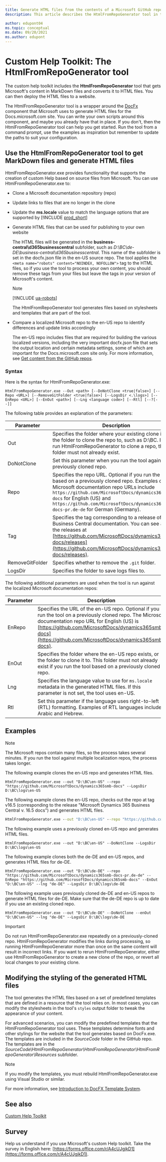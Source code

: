 ```yaml
---
title: Generate HTML files from the contents of a Microsoft GitHub repository
description: This article describes the HtmlFromRepoGenerator tool in the custom help toolkit for Business Central. 

author: edupont04
ms.topic: conceptual
ms.date: 09/20/2021
ms.author: edupont
---
```


# Custom Help Toolkit: The HtmlFromRepoGenerator tool

The custom help toolkit includes the **HtmlFromRepoGenerator** tool that gets Microsoft's content in MarkDown files and converts it to HTML files. You can then deploy the HTML files to a website.  

The HtmlFromRepoGenerator tool is a wrapper around the [DocFx](https://dotnet.github.io/docfx/) component that Microsoft uses to generate HTML files for the Docs.microsoft.com site. You can write your own scripts around this component, and maybe you already have that in place. If you don't, then the HtmlFromRepoGenerator tool can help you get started. Run the tool from a command prompt, use the examples as inspiration but remember to update the paths to suit your configuration.  

## <a name="htmltool"></a>Use the HtmlFromRepoGenerator tool to get MarkDown files and generate HTML files

HtmlFromRepoGenerator.exe provides functionality that supports the creation of custom Help based on source files from Microsoft. You can use HtmlFromRepoGenerator.exe to:

- Clone a Microsoft documentation repository (repo)
- Update links to files that are no longer in the clone
- Update the **ms.locale** value to match the language options that are supported by [!INCLUDE [prod_short](../developer/includes/prod_short.md)]
- Generate HTML files that can be used for publishing to your own website

    The HTML files will be generated in the **business-central\d365businesscentral** subfolder, such as *D:\BC\de-DE\business-central\d365businesscentral*. This name of the subfolder is set in the docfx.json file in the en-US source repo. The tool applies the `<meta name="robots" content="NOINDEX, NOFOLLOW">` tag to the HTML files, so if you use the tool to process your own content, you should remove these tags from your files but leave the tags in your version of Microsoft's content.

    > [!NOTE]
    > [!INCLUDE [ua-robots](../includes/ua-robots.md)]

    The HtmlFromRepoGenerator tool generates files based on stylesheets and templates that are part of the tool.<!-- For more information, see [Modifying the styling of the generated HTML files](#modifying-the-styling-of-the-generated-html-files).-->

- Compare a localized Microsoft repo to the en-US repo to identify differences and update links accordingly

    The en-US repo includes files that are required for building the various localized versions, including the very important docfx.json file that sets the output location and certain metadata settings, some of which are important for the Docs.microsoft.com site only. For more information, see [Get content from the GitHub repos](contributor-guide.md#get-content-from-the-github-repos).  

### Syntax

Here is the syntax for HtmlFromRepoGenerator.exe:  

```console
HtmlFromRepoGenerator.exe --Out <path> [--DoNotClone <true|false>] [--Repo <URL>] [--RemoveGitFolder <true|false>] [--LogsDir <.\logs>] [--EnRepo <URL>] [--EnOut <path>] [--Lng <language code>] [--Rtl] [--?[--]]
```

The following table provides an explanation of the parameters:

|Parameter   |Description  |
|------------|-------------|
|Out |Specifies the folder where your existing clone is, or the folder to clone the repo to, such as D:\BC\. If you run HtmlFromRepoGenerator to clone a repo, this folder must not already exist.|
|DoNotClone |Set this parameter when you run the tool against a previously cloned repo. |
|Repo |Specifies the repo URL. Optional if you run the tool based on a previously cloned repo. Examples of Microsoft documentation repo URLs include `https://github.com/MicrosoftDocs/dynamics365smb-docs` for English (US) and `https://github.com/MicrosoftDocs/dynamics365smb-docs-pr.de-de` for German (Germany).|
|Tag |Specifies the tag corresponding to a release of the Business Central documentation. You can see a list of the releases at [https://github.com/MicrosoftDocs/dynamics365smb-docs/releases](https://github.com/MicrosoftDocs/dynamics365smb-docs/releases). |
|RemoveGitFolder|Specifies whether to remove the `.git` folder.|
|LogsDir|Specifies the folder to save logs files to.|

The following additional parameters are used when the tool is run against the localized Microsoft documentation repos:

|Parameter   |Description  |
|------------|-------------|
|EnRepo|Specifies the URL of the en-US repo. Optional if you run the tool on a previously cloned repo. The Microsoft documentation repo URL for English (US) is [https://github.com/MicrosoftDocs/dynamics365smb-docs](https://github.com/MicrosoftDocs/dynamics365smb-docs).|
|EnOut|Specifies the folder where the en-US repo exists, or the folder to clone it to. This folder must not already exist if you run the tool based on a previously cloned repo.|
|Lng|Specifies the language value to use for `ms.locale` metadata in the generated HTML files. If this parameter is not set, the tool uses en-US.|
|Rtl|Set this parameter if the language uses right-to-left (RTL) formatting. Examples of RTL languages include Arabic and Hebrew.|

## Examples

> [!NOTE]
> The Microsoft repos contain many files, so the process takes several minutes. If you run the tool against multiple localization repos, the process takes longer.

The following example clones the en-US repo and generates HTML files.

```console
HtmlFromRepoGenerator.exe --out "D:\BC\en-US" --repo "https://github.com/MicrosoftDocs/dynamics365smb-docs" --LogsDir D:\BC\logs\en-US
```

The following example clones the en-US repo, checks out the repo at tag v16.5 (corresponding to the release "Microsoft Dynamics 365 Business Central v. 16.5 docs") and generates HTML files.

```cmd
HtmlFromRepoGenerator.exe --out "D:\BC\en-US" --repo "https://github.com/MicrosoftDocs/dynamics365smb-docs" --tag v16.5 --LogsDir D:\BC\logs\en-US
```

The following example uses a previously cloned en-US repo and generates HTML files.

```console
HtmlFromRepoGenerator.exe --out "D:\BC\en-US" --DoNotClone --LogsDir D:\BC\logs\en-US
```

The following example clones both the de-DE and en-US repos, and generates HTML files for de-DE.

```console
HtmlFromRepoGenerator.exe --out "D:\BC\de-DE" --repo "https://github.com/MicrosoftDocs/dynamics365smb-docs-pr.de-de" --EnRepo "https://github.com/MicrosoftDocs/dynamics365smb-docs" --EnOut "D:\BC\en-US" --lng "de-DE" --LogsDir D:\BC\logs\de-DE
```

The following example uses previously cloned de-DE and en-US repos to generate HTML files for de-DE. Make sure that the de-DE repo is up to date if you use an existing cloned repo.

```console
HtmlFromRepoGenerator.exe --out "D:\BC\de-DE" --DoNotClone --enOut "D:\BC\en-US" --lng "de-DE" --LogsDir D:\BC\logs\de-DE
```

> [!IMPORTANT]
> Do not run HtmlFromRepoGenerator.exe repeatedly on a previously-cloned repo. HtmlFromRepoGenerator modifies the links during processing, so running HtmlFromRepoGenerator more than once on the same content will result in incorrect links. If you want to rerun HtmlFromRepoGenerator, either use HtmlFromRepoGenerator to create a new clone of the repo, or revert all local changes to your existing clone.

## Modifying the styling of the generated HTML files

The tool generates the HTML files based on a set of predefined templates that are defined in a resource that the tool relies on. In most cases, you can modify the stylesheets in the tool's ```styles``` output folder to tweak the appearance of your content.  

For advanced scenarios, you can modify the predefined templates that the HtmlFromRepoGenerator tool uses. These templates determine fonts and other stylings for the website that the tool generates based on DocFx.exe. The templates are included in the *SourceCode* folder in the GitHub repo. The templates are in the *SourceCode\HtmlFromRepoGenerator\HtmlFromRepoGenerator\HtmlFromRepoGenerator\Resources* subfolder.  

> [!NOTE]
> If you modify the templates, you must rebuild HtmlFromRepoGenerator.exe using Visual Studio or similar.

For more information, see [Introduction to DocFX Template System](https://dotnet.github.io/docfx/tutorial/intro_template.html).

## See also

[Custom Help Toolkit](custom-help-toolkit.md)  

## Survey

Help us understand if you use Microsoft's custom Help toolkit. Take the survey in English here: [https://forms.office.com/r/A4cUJgjkD1](https://forms.office.com/r/A4cUJgjkD1).  
